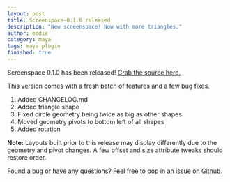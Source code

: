 ```yaml
---
layout: post
title: Screenspace-0.1.0 released
description: "New screenspace! Now with more triangles."
author: eddie
category: maya
tags: maya plugin
finished: true
---
```


Screenspace 0.1.0 has been released! [Grab the source here.](https://github.com/eddiehoyle/screenspace/releases/tag/v0.1.0)

This version comes with a fresh batch of features and a few bug fixes.

1. Added CHANGELOG.md
2. Added triangle shape
3. Fixed circle geometry being twice as big as other shapes
4. Moved geometry pivots to bottom left of all shapes
5. Added rotation

**Note:** Layouts built prior to this release may display differently due to the geometry and pivot changes. A few offset and size attribute tweaks should restore order.

Found a bug or have any questions? Feel free to pop in an issue on [Github](https://github.com/eddiehoyle/screenspace/issues).
